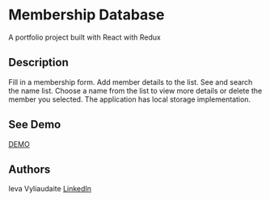 
# Membership Database

A portfolio project built with React with Redux

## Description

Fill in a membership form. Add member details to the list. See and search the name list. Choose a name from the list to view more details or delete the member you selected. 
The application has local storage implementation.

## See Demo

[DEMO](https://farmers-database.herokuapp.com/)


## Authors

 Ieva Vyliaudaite 
 [LinkedIn](https://www.linkedin.com/in/ievavyliaudaite/)



